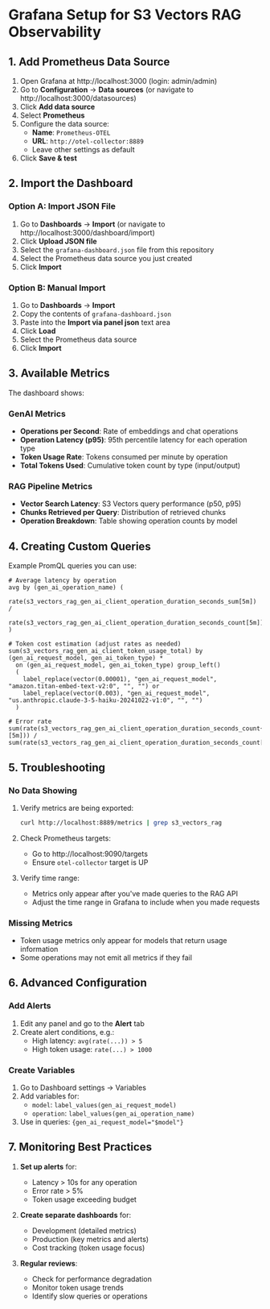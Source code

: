 # Grafana Setup for S3 Vectors RAG Observability

## 1. Add Prometheus Data Source

1. Open Grafana at http://localhost:3000 (login: admin/admin)
2. Go to **Configuration** → **Data sources** (or navigate to http://localhost:3000/datasources)
3. Click **Add data source**
4. Select **Prometheus**
5. Configure the data source:
   - **Name**: `Prometheus-OTEL`
   - **URL**: `http://otel-collector:8889`
   - Leave other settings as default
6. Click **Save & test**

## 2. Import the Dashboard

### Option A: Import JSON File
1. Go to **Dashboards** → **Import** (or navigate to http://localhost:3000/dashboard/import)
2. Click **Upload JSON file**
3. Select the `grafana-dashboard.json` file from this repository
4. Select the Prometheus data source you just created
5. Click **Import**

### Option B: Manual Import
1. Go to **Dashboards** → **Import**
2. Copy the contents of `grafana-dashboard.json`
3. Paste into the **Import via panel json** text area
4. Click **Load**
5. Select the Prometheus data source
6. Click **Import**

## 3. Available Metrics

The dashboard shows:

### GenAI Metrics
- **Operations per Second**: Rate of embeddings and chat operations
- **Operation Latency (p95)**: 95th percentile latency for each operation type
- **Token Usage Rate**: Tokens consumed per minute by operation
- **Total Tokens Used**: Cumulative token count by type (input/output)

### RAG Pipeline Metrics
- **Vector Search Latency**: S3 Vectors query performance (p50, p95)
- **Chunks Retrieved per Query**: Distribution of retrieved chunks
- **Operation Breakdown**: Table showing operation counts by model

## 4. Creating Custom Queries

Example PromQL queries you can use:

```promql
# Average latency by operation
avg by (gen_ai_operation_name) (
  rate(s3_vectors_rag_gen_ai_client_operation_duration_seconds_sum[5m]) /
  rate(s3_vectors_rag_gen_ai_client_operation_duration_seconds_count[5m])
)

# Token cost estimation (adjust rates as needed)
sum(s3_vectors_rag_gen_ai_client_token_usage_total) by (gen_ai_request_model, gen_ai_token_type) * 
  on (gen_ai_request_model, gen_ai_token_type) group_left()
  (
    label_replace(vector(0.00001), "gen_ai_request_model", "amazon.titan-embed-text-v2:0", "", "") or
    label_replace(vector(0.003), "gen_ai_request_model", "us.anthropic.claude-3-5-haiku-20241022-v1:0", "", "")
  )

# Error rate
sum(rate(s3_vectors_rag_gen_ai_client_operation_duration_seconds_count{error="true"}[5m])) /
sum(rate(s3_vectors_rag_gen_ai_client_operation_duration_seconds_count[5m]))
```

## 5. Troubleshooting

### No Data Showing
1. Verify metrics are being exported:
   ```bash
   curl http://localhost:8889/metrics | grep s3_vectors_rag
   ```

2. Check Prometheus targets:
   - Go to http://localhost:9090/targets
   - Ensure `otel-collector` target is UP

3. Verify time range:
   - Metrics only appear after you've made queries to the RAG API
   - Adjust the time range in Grafana to include when you made requests

### Missing Metrics
- Token usage metrics only appear for models that return usage information
- Some operations may not emit all metrics if they fail

## 6. Advanced Configuration

### Add Alerts
1. Edit any panel and go to the **Alert** tab
2. Create alert conditions, e.g.:
   - High latency: `avg(rate(...)) > 5`
   - High token usage: `rate(...) > 1000`

### Create Variables
1. Go to Dashboard settings → Variables
2. Add variables for:
   - `model`: `label_values(gen_ai_request_model)`
   - `operation`: `label_values(gen_ai_operation_name)`
3. Use in queries: `{gen_ai_request_model="$model"}`

## 7. Monitoring Best Practices

1. **Set up alerts** for:
   - Latency > 10s for any operation
   - Error rate > 5%
   - Token usage exceeding budget

2. **Create separate dashboards** for:
   - Development (detailed metrics)
   - Production (key metrics and alerts)
   - Cost tracking (token usage focus)

3. **Regular reviews**:
   - Check for performance degradation
   - Monitor token usage trends
   - Identify slow queries or operations